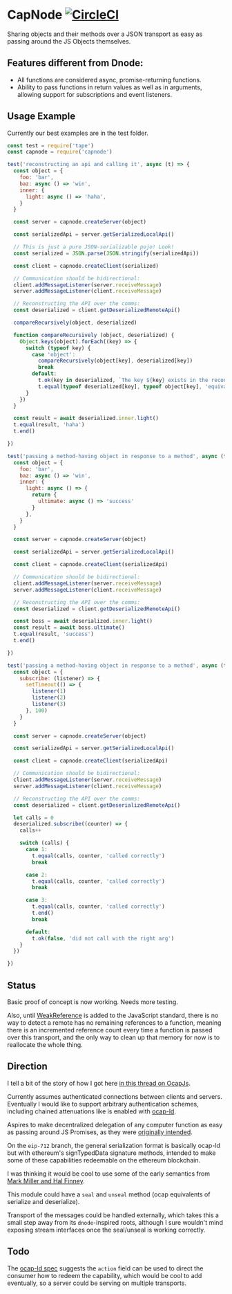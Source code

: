 # CapNode [![CircleCI](https://circleci.com/gh/danfinlay/capnode.svg?style=svg)](https://circleci.com/gh/danfinlay/capnode)

Sharing objects and their methods over a JSON transport as easy as passing around the JS Objects themselves.

## Features different from Dnode:

- All functions are considered async, promise-returning functions.
- Ability to pass functions in return values as well as in arguments, allowing support for subscriptions and event listeners.

## Usage Example

Currently our best examples are in the test folder.

```javascript
const test = require('tape')
const capnode = require('capnode')

test('reconstructing an api and calling it', async (t) => {
  const object = {
    foo: 'bar',
    baz: async () => 'win',
    inner: {
      light: async () => 'haha',
    }
  }

  const server = capnode.createServer(object)

  const serializedApi = server.getSerializedLocalApi()

  // This is just a pure JSON-serializable pojo! Look!
  const serialized = JSON.parse(JSON.stringify(serializedApi))

  const client = capnode.createClient(serialized)

  // Communication should be bidirectional:
  client.addMessageListener(server.receiveMessage)
  server.addMessageListener(client.receiveMessage)

  // Reconstructing the API over the comms:
  const deserialized = client.getDeserializedRemoteApi()

  compareRecursively(object, deserialized)

  function compareRecursively (object, deserialized) {
    Object.keys(object).forEach((key) => {
      switch (typeof key) {
        case 'object':
          compareRecursively(object[key], deserialized[key])
          break
        default:
          t.ok(key in deserialized, `The key ${key} exists in the reconstructed object.`)
          t.equal(typeof deserialized[key], typeof object[key], 'equivalent types for ' + key)
      }
    })
  }

  const result = await deserialized.inner.light()
  t.equal(result, 'haha')
  t.end()

})

test('passing a method-having object in response to a method', async (t) => {
  const object = {
    foo: 'bar',
    baz: async () => 'win',
    inner: {
      light: async () => {
        return {
          ultimate: async () => 'success'
        }
      },
    }
  }

  const server = capnode.createServer(object)

  const serializedApi = server.getSerializedLocalApi()

  const client = capnode.createClient(serializedApi)

  // Communication should be bidirectional:
  client.addMessageListener(server.receiveMessage)
  server.addMessageListener(client.receiveMessage)

  // Reconstructing the API over the comms:
  const deserialized = client.getDeserializedRemoteApi()

  const boss = await deserialized.inner.light()
  const result = await boss.ultimate()
  t.equal(result, 'success')
  t.end()

})

test('passing a method-having object in response to a method', async (t) => {
  const object = {
    subscribe: (listener) => {
      setTimeout(() => {
        listener(1)
        listener(2)
        listener(3)
      }, 100)
    }
  }

  const server = capnode.createServer(object)

  const serializedApi = server.getSerializedLocalApi()

  const client = capnode.createClient(serializedApi)

  // Communication should be bidirectional:
  client.addMessageListener(server.receiveMessage)
  server.addMessageListener(client.receiveMessage)

  // Reconstructing the API over the comms:
  const deserialized = client.getDeserializedRemoteApi()

  let calls = 0
  deserialized.subscribe((counter) => {
    calls++

    switch (calls) {
      case 1:
        t.equal(calls, counter, 'called correctly')
        break

      case 2:
        t.equal(calls, counter, 'called correctly')
        break

      case 3:
        t.equal(calls, counter, 'called correctly')
        t.end()
        break

      default:
        t.ok(false, 'did not call with the right arg')
    }
  })

})

```

## Status

Basic proof of concept is now working. Needs more testing.

Also, until [WeakReference](https://ponyfoo.com/articles/weakref) is added to the JavaScript standard, there is no way to detect a remote has no remaining references to a function, meaning there is an incremented reference count every time a function is passed over this transport, and the only way to clean up that memory for now is to reallocate the whole thing.

## Direction

I tell a bit of the story of how I got here [in this thread on OcapJs](https://ocapjs.org/t/hi-there-brief-introduction/64).

Currently assumes authenticated connections between clients and servers. Eventually I would like to support arbitrary authentication schemes, including chained attenuations like is enabled with [ocap-ld](https://w3c-ccg.github.io/ocap-ld/).

Aspires to make decentralized delegation of any computer function as easy as passing around JS Promises, as they were [originally intended](http://www.erights.org/talks/promises/).

On the `eip-712` branch, the general serialization format is basically ocap-ld but with ethereum's signTypedData signature methods, intended to make some of these capabilities redeemable on the ethereum blockchain.

I was thinking it would be cool to use some of the early semantics from [Mark Miller and Hal Finney](https://ocapjs.org/t/abstracting-crypto-into-builtin-ocap-abstractions/55).

This module could have a `seal` and `unseal` method (ocap equivalents of serialize and deserialize).

Transport of the messages could be handled externally, which takes this a small step away from its `dnode`-inspired roots, although I sure wouldn't mind exposing stream interfaces once the seal/unseal is working correctly.


## Todo

The [ocap-ld spec](https://w3c-ccg.github.io/ocap-ld/#actions) suggests the `action` field can be used to direct the consumer how to redeem the capability, which would be cool to add eventually, so a server could be serving on multiple transports.



